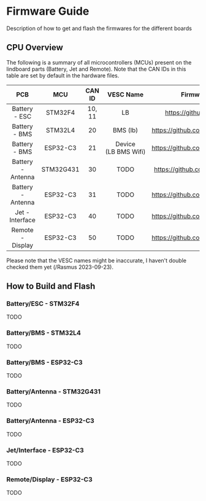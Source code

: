 # Firmware Guide
Description of how to get and flash the firmwares for the different boards

## CPU Overview

The following is a summary of all microcontrollers (MCUs) present on the lindboard parts (Battery, Jet and Remote). Note that the CAN IDs in this table are set by default in the hardware files.

|      **PCB**      |  **MCU**  | **CAN ID** |         **VESC Name**          |         **Firmware Repository**         | **Hardware File** |                                                                                                              **HW-file Link**                                                                                                              |
|:-----------------:|:---------:|:----------:|:------------------------------:|:---------------------------------------:|:-----------------:|:------------------------------------------------------------------------------------------------------------------------------------------------------------------------------------------------------------------------------------------:|
|   Battery - ESC   |  STM32F4  |   10, 11   |               LB               |     https://github.com/vedderb/bldc     |       hw_lb       |                                                                                [/conf_bldc](https://github.com/Lindboard/FirmwareGuide/tree/main/conf_bldc)                                                                                |
|   Battery - BMS   |  STM32L4  |     20     |            BMS (lb)            | https://github.com/vedderb/vesc_bms_fw  |       hw_lb       |                           [/conf_bms/hw_lb.c](https://github.com/Lindboard/FirmwareGuide/blob/main/conf_bms/hw_lb.c), [/conf_bms/hw_lb.h](https://github.com/Lindboard/FirmwareGuide/blob/main/conf_bms/hw_lb.h)                           |
|   Battery - BMS   | ESP32-C3  |     21     | Device (LB&nbsp;BMS&nbsp;Wifi) | https://github.com/vedderb/vesc_express |  hw_lb_bms_wifi   | [/conf_express/hw_lb_bms_wifi.c](https://github.com/Lindboard/FirmwareGuide/blob/main/conf_express/hw_lb_bms_wifi.c), [/conf_express/hw_lb_bms_wifi.h](https://github.com/Lindboard/FirmwareGuide/blob/main/conf_express/hw_lb_bms_wifi.h) |
| Battery - Antenna | STM32G431 |     30     |              TODO              |  https://github.com/vedderb/vesc_gpstm  |     hw_lb_ant     |               [/conf_gpstm/hw_lb_ant.c](https://github.com/Lindboard/FirmwareGuide/blob/main/conf_gpstm/hw_lb_ant.c), [/conf_gpstm/hw_lb_ant.h](https://github.com/Lindboard/FirmwareGuide/blob/main/conf_gpstm/hw_lb_ant.h)               |
| Battery - Antenna | ESP32-C3  |     31     |              TODO              | https://github.com/vedderb/vesc_express |     hw_lb_ant     |           [/conf_express/hw_lb_ant.c](https://github.com/Lindboard/FirmwareGuide/blob/main/conf_express/hw_lb_ant.c), [/conf_express/hw_lb_ant.h](https://github.com/Lindboard/FirmwareGuide/blob/main/conf_express/hw_lb_ant.h)           |
|  Jet - Interface  | ESP32-C3  |     40     |              TODO              | https://github.com/vedderb/vesc_express |     hw_lb_if      |             [/conf_express/hw_lb_if.c](https://github.com/Lindboard/FirmwareGuide/blob/main/conf_express/hw_lb_if.c), [/conf_express/hw_lb_if.h](https://github.com/Lindboard/FirmwareGuide/blob/main/conf_express/hw_lb_if.h)             |
| Remote - Display  | ESP32-C3  |     50     |              TODO              | https://github.com/vedderb/vesc_express |     hw_lb_hc      |             [/conf_express/hw_lb_hc.c](https://github.com/Lindboard/FirmwareGuide/blob/main/conf_express/hw_lb_hc.c), [/conf_express/hw_lb_hc.c](https://github.com/Lindboard/FirmwareGuide/blob/main/conf_express/hw_lb_hc.c)             |

Please note that the VESC names might be inaccurate, I haven't double checked them yet (/Rasmus 2023-09-23).

## How to Build and Flash

### Battery/ESC - STM32F4
TODO

### Battery/BMS - STM32L4
TODO

### Battery/BMS - ESP32-C3
TODO

### Battery/Antenna - STM32G431
TODO

### Battery/Antenna - ESP32-C3
TODO

### Jet/Interface - ESP32-C3
TODO

### Remote/Display - ESP32-C3
TODO

